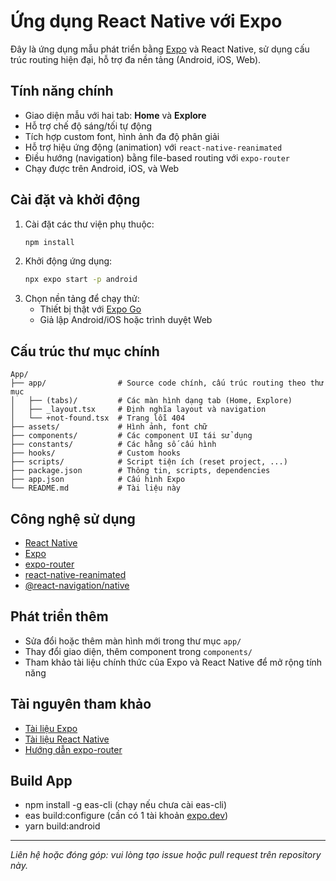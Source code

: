 # Ứng dụng React Native với Expo

Đây là ứng dụng mẫu phát triển bằng [Expo](https://expo.dev) và React Native, sử dụng cấu trúc routing hiện đại, hỗ trợ đa nền tảng (Android, iOS, Web).

## Tính năng chính
- Giao diện mẫu với hai tab: **Home** và **Explore**
- Hỗ trợ chế độ sáng/tối tự động
- Tích hợp custom font, hình ảnh đa độ phân giải
- Hỗ trợ hiệu ứng động (animation) với `react-native-reanimated`
- Điều hướng (navigation) bằng file-based routing với `expo-router`
- Chạy được trên Android, iOS, và Web

## Cài đặt và khởi động

1. Cài đặt các thư viện phụ thuộc:
   ```bash
   npm install
   ```
2. Khởi động ứng dụng:
   ```bash
   npx expo start -p android
   ```
3. Chọn nền tảng để chạy thử:
   - Thiết bị thật với [Expo Go](https://expo.dev/go)
   - Giả lập Android/iOS hoặc trình duyệt Web

## Cấu trúc thư mục chính

```
App/
├── app/                # Source code chính, cấu trúc routing theo thư mục
│   ├── (tabs)/         # Các màn hình dạng tab (Home, Explore)
│   ├── _layout.tsx     # Định nghĩa layout và navigation
│   └── +not-found.tsx  # Trang lỗi 404
├── assets/             # Hình ảnh, font chữ
├── components/         # Các component UI tái sử dụng
├── constants/          # Các hằng số cấu hình
├── hooks/              # Custom hooks
├── scripts/            # Script tiện ích (reset project, ...)
├── package.json        # Thông tin, scripts, dependencies
├── app.json            # Cấu hình Expo
└── README.md           # Tài liệu này
```

## Công nghệ sử dụng
- [React Native](https://reactnative.dev/)
- [Expo](https://expo.dev/)
- [expo-router](https://expo.github.io/router/docs)
- [react-native-reanimated](https://docs.expo.dev/versions/latest/sdk/reanimated/)
- [@react-navigation/native](https://reactnavigation.org/)

## Phát triển thêm
- Sửa đổi hoặc thêm màn hình mới trong thư mục `app/`
- Thay đổi giao diện, thêm component trong `components/`
- Tham khảo tài liệu chính thức của Expo và React Native để mở rộng tính năng

## Tài nguyên tham khảo
- [Tài liệu Expo](https://docs.expo.dev/)
- [Tài liệu React Native](https://reactnative.dev/docs/getting-started)
- [Hướng dẫn expo-router](https://expo.github.io/router/docs)

## Build App
- npm install -g eas-cli (chạy nếu chưa cài eas-cli)
- eas build:configure (cần có 1 tài khoản [expo.dev](https://expo.dev/))
- yarn build:android

---

*Liên hệ hoặc đóng góp: vui lòng tạo issue hoặc pull request trên repository này.*
